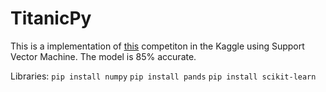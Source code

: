 # TitanicPy

This is a implementation of [this](https://www.kaggle.com/c/titanic) competiton in the Kaggle using Support Vector Machine.
The model is 85% accurate.

Libraries:
`pip install numpy`
`pip install pands`
`pip install scikit-learn`
